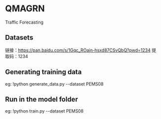 # QMAGRN
Traffic Forecasting
## Datasets 
链接：https://pan.baidu.com/s/1Gqc_ROajn-hsxd87CSvQbQ?pwd=1234 
提取码：1234
## Generating training data
eg: !python generate_data.py --dataset PEMS08
## Run in the model folder
eg: !python train.py --dataset PEMS08